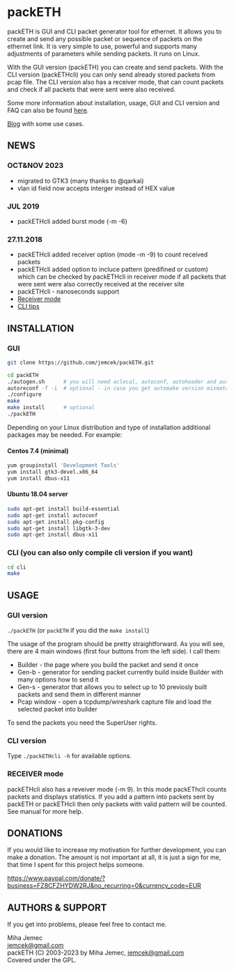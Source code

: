 # packETH  

packETH is GUI and CLI packet generator tool for ethernet. It allows you to create and send any possible packet or sequence of packets on the ethernet link. It is very simple to use, powerful and supports many adjustments of parameters while sending packets. It runs on Linux.  

With the GUI version (packETH) you can create and send packets. With the CLI version (packETHcli) you can only send already stored packets from pcap file. The CLI version also has a receiver mode, that can count packets and check if all packets that were sent were also received.

Some more information about installation, usage, GUI and CLI version and FAQ can also be found [here](https://packeth.sourceforge.net/packeth/Home.html).

[Blog](https://packeth.wordpress.com) with some use cases.

## NEWS

### OCT&NOV 2023

- migrated to GTK3 (many thanks to @qarkai) 
- vlan id field now accepts interger instead of HEX value

### JUL 2019  

- packETHcli added burst mode (-m -6)

### 27.11.2018

- packETHcli added receiver option (mode -m -9) to count received packets
- packETHcli added option to incluce pattern (predifined or custom) which can be checked by packETHcli in receiver mode if all packets that were sent were also correctly received at the receiver site
- packETHcli - nanoseconds support
- [Receiver mode](https://packeth.wordpress.com/2018/12/05/reciver-mode-check-for-dropped-packets/)
- [CLI tips](https://packeth.wordpress.com/2018/11/12/packethcli-some-practical-tips-1/)

## INSTALLATION  

### GUI  

```sh
git clone https://github.com/jemcek/packETH.git

cd packETH  
./autogen.sh      # you will need aclocal, autoconf, autoheader and automake installed to run this
autoreconf -f -i  # optional - in case you get automake version mismatch, missing files etc...
./configure  
make  
make install      # optional
./packETH
```

Depending on your Linux distribution and type of installation additional packages may be needed. For example:

#### Centos 7.4 (minimal)

```sh
yum groupinstall 'Development Tools'  
yum install gtk3-devel.x86_64  
yum install dbus-x11
```

#### Ubuntu 18.04 server

```sh
sudo apt-get install build-essential  
sudo apt-get install autoconf  
sudo apt-get install pkg-config  
sudo apt-get install libgtk-3-dev
sudo apt-get install dbus-x11
```

### CLI (you can also only compile cli version if you want)

```sh
cd cli  
make  
```

## USAGE  

### GUI version

`./packETH` (or `packETH` if you did the `make install`)

The usage of the program should be pretty straightforward. As you will see, there are 4 main windows (first four buttons from the left side). I call them:

- Builder - the page where you build the packet and send it once  
- Gen-b - generator for sending packet currently build inside Builder with many options how to send it  
- Gen-s - generator that allows you to select up to 10 previosly built packets and send them in different manner  
- Pcap window - open a tcpdump/wireshark capture file and load the selected packet into builder  

To send the packets you need the SuperUser rights.  

### CLI version  

Type `./packETHcli -h` for available options.

### RECEIVER mode  

packETHcli also has a reveiver mode (-m 9). In this mode packEThcli counts packets and displays statistics. If you add a pattern into packets sent by packETH or packETHcli then only packets with valid pattern will be counted. See manual for more help.  

## DONATIONS

If you would like to increase my motivation for further development, you can make a donation.
The amount is not important at all, it is just a sign for me, that time I spent for this project helps someone.

https://www.paypal.com/donate/?business=FZ8CFZHYDW2RJ&no_recurring=0&currency_code=EUR

## AUTHORS & SUPPORT  

If you get into problems, please feel free to contact me.

Miha Jemec  
<jemcek@gmail.com>  
packETH (C) 2003-2023 by Miha Jemec, <jemcek@gmail.com>  
Covered under the GPL.  
